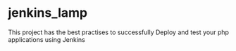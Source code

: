 jenkins_lamp
============

This  project  has the  best  practises    to  successfully Deploy  and  test  your  php   applications  using Jenkins
